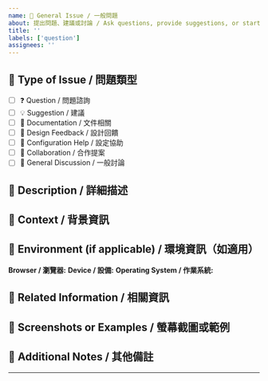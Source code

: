 ```yaml
---
name: 💬 General Issue / 一般問題
about: 提出問題、建議或討論 / Ask questions, provide suggestions, or start discussions
title: ''
labels: ['question']
assignees: ''
---
```


## 💬 Type of Issue / 問題類型
<!-- 請選擇最適合的類型 / Please select the most appropriate type -->

- [ ] ❓ Question / 問題諮詢
- [ ] 💡 Suggestion / 建議
- [ ] 📖 Documentation / 文件相關
- [ ] 🎨 Design Feedback / 設計回饋
- [ ] 🔧 Configuration Help / 設定協助
- [ ] 🤝 Collaboration / 合作提案
- [ ] 📢 General Discussion / 一般討論

## 📝 Description / 詳細描述
<!-- 請詳細描述您的問題、建議或想討論的內容 / Please provide details about your question, suggestion, or discussion topic -->



## 🎯 Context / 背景資訊
<!-- 提供相關的背景資訊或使用情境 / Provide relevant background information or usage context -->



## 📱 Environment (if applicable) / 環境資訊（如適用）
<!-- 如果與技術問題相關，請提供環境資訊 / If related to technical issues, please provide environment information -->

**Browser / 瀏覽器:** 
**Device / 設備:** 
**Operating System / 作業系統:** 

## 🔗 Related Information / 相關資訊
<!-- 是否有相關的連結、文件或其他資源？/ Are there any related links, documents, or resources? -->



## 📸 Screenshots or Examples / 螢幕截圖或範例
<!-- 如果有助於說明問題，請提供截圖或範例 / If helpful for explaining the issue, please provide screenshots or examples -->



## 💭 Additional Notes / 其他備註
<!-- 任何其他您認為重要的資訊 / Any other information you think is important -->



---

<!-- 感謝您的參與！我們重視每一個回饋和建議。/ Thank you for your participation! We value every feedback and suggestion. -->